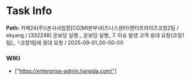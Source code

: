 # Task Info

**Path:** 카페24(주)\본사사업장\[CG]MI본부\비즈니스센터\엔터프라이즈코칭2팀 / ekyang / [332248] 온보딩 실행 _ 온보딩 실행_ 7. 이슈 발생 고객 응대 요청(코칭1팀)_ └코칭1팀에 응대 요청 / 2025-09-01_00-00-00

### WIKI
- ["https://enterprise-admin.hanpda.com/"]

